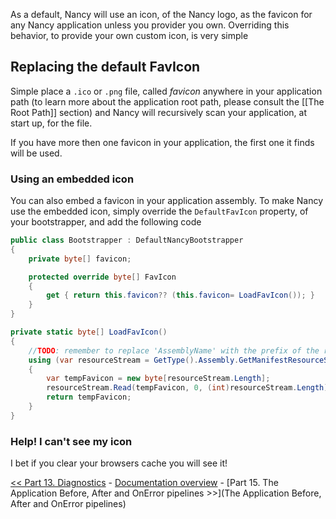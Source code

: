 As a default, Nancy will use an icon, of the Nancy logo, as the favicon for any Nancy application unless you provider you own. Overriding this behavior, to provide your own custom icon, is very simple

## Replacing the default FavIcon
Simple place a `.ico` or `.png` file, called _favicon_ anywhere in your application path (to learn more about the application root path, please consult the [[The Root Path]] section) and Nancy will recursively scan your application, at start up, for the file.

If you have more then one favicon in your application, the first one it finds will be used.

### Using an embedded icon
You can also embed a favicon in your application assembly. To make Nancy use the embedded icon, simply override the `DefaultFavIcon` property, of your bootstrapper, and add the following code 

```c#
public class Bootstrapper : DefaultNancyBootstrapper
{
    private byte[] favicon;

    protected override byte[] FavIcon
    {
        get { return this.favicon?? (this.favicon= LoadFavIcon()); }
    }
}

private static byte[] LoadFavIcon()
{
    //TODO: remember to replace 'AssemblyName' with the prefix of the resource
    using (var resourceStream = GetType().Assembly.GetManifestResourceStream("AssemblyName.favicon.ico"))
    {
        var tempFavicon = new byte[resourceStream.Length];
        resourceStream.Read(tempFavicon, 0, (int)resourceStream.Length);
        return tempFavicon;
    }
}
```

### Help! I can't see my icon

I bet if you clear your browsers cache you will see it!


[<< Part 13. Diagnostics](Diagnostics) - [Documentation overview](Documentation) - [Part 15. The Application Before, After and OnError pipelines >>](The Application Before, After and OnError pipelines)